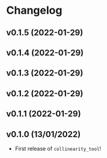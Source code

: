 # Changelog

<!--next-version-placeholder-->

## v0.1.5 (2022-01-29)


## v0.1.4 (2022-01-29)


## v0.1.3 (2022-01-29)


## v0.1.2 (2022-01-29)


## v0.1.1 (2022-01-29)


## v0.1.0 (13/01/2022)

- First release of `collinearity_tool`!
